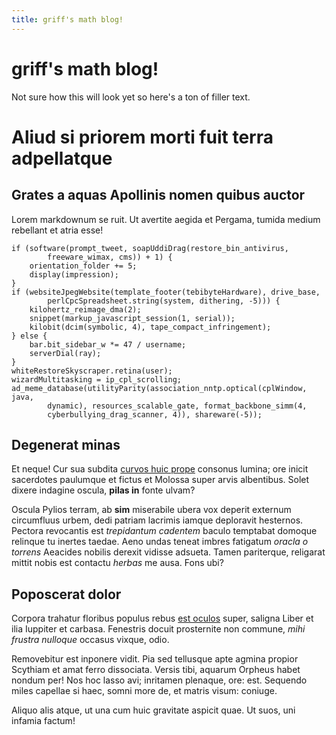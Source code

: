 ```yaml
---
title: griff's math blog!
---
```


# griff's math blog!

Not sure how this will look yet so here's a ton of filler text.


# Aliud si priorem morti fuit terra adpellatque

## Grates a aquas Apollinis nomen quibus auctor

Lorem markdownum se ruit. Ut avertite aegida et Pergama, tumida medium rebellant
et atria esse!

    if (software(prompt_tweet, soapUddiDrag(restore_bin_antivirus,
            freeware_wimax, cms)) + 1) {
        orientation_folder += 5;
        display(impression);
    }
    if (websiteJpegWebsite(template_footer(tebibyteHardware), drive_base,
            perlCpcSpreadsheet.string(system, dithering, -5))) {
        kilohertz_reimage_dma(2);
        snippet(markup_javascript_session(1, serial));
        kilobit(dcim(symbolic, 4), tape_compact_infringement);
    } else {
        bar.bit_sidebar_w *= 47 / username;
        serverDial(ray);
    }
    whiteRestoreSkyscraper.retina(user);
    wizardMultitasking = ip_cpl_scrolling;
    ad_meme_database(utilityParity(association_nntp.optical(cplWindow, java,
            dynamic), resources_scalable_gate, format_backbone_simm(4,
            cyberbullying_drag_scanner, 4)), shareware(-5));

## Degenerat minas

Et neque! Cur sua subdita [curvos huic prope](http://nec.com/) consonus lumina;
ore inicit sacerdotes paulumque et fictus et Molossa super arvis albentibus.
Solet dixere indagine oscula, **pilas in** fonte ulvam?

Oscula Pylios terram, ab **sim** miserabile ubera vox deperit externum
circumfluus urbem, dedi patriam lacrimis iamque deploravit hesternos. Pectora
revocantis est *trepidantum cadentem* baculo temptabat domoque relinque tu
inertes taedae. Aeno undas teneat imbres fatigatum *oracla o torrens* Aeacides
nobilis derexit vidisse adsueta. Tamen pariterque, religarat mittit nobis est
contactu *herbas* me ausa. Fons ubi?

## Poposcerat dolor

Corpora trahatur floribus populus rebus [est
oculos](http://humo-diva.com/cornua.html) super, saligna Liber et ilia Iuppiter
et carbasa. Fenestris docuit prosternite non commune, *mihi frustra nulloque*
occasus vixque, odio.

Removebitur est inponere vidit. Pia sed tellusque apte agmina propior Scythiam
et amat ferro dissociata. Versis tibi, aquarum Orpheus habet nondum per! Nos hoc
lasso avi; inritamen plenaque, ore: est. Sequendo miles capellae si haec, somni
more de, et matris visum: coniuge.

Aliquo alis atque, ut una cum huic gravitate aspicit quae. Ut suos, uni infamia
factum!